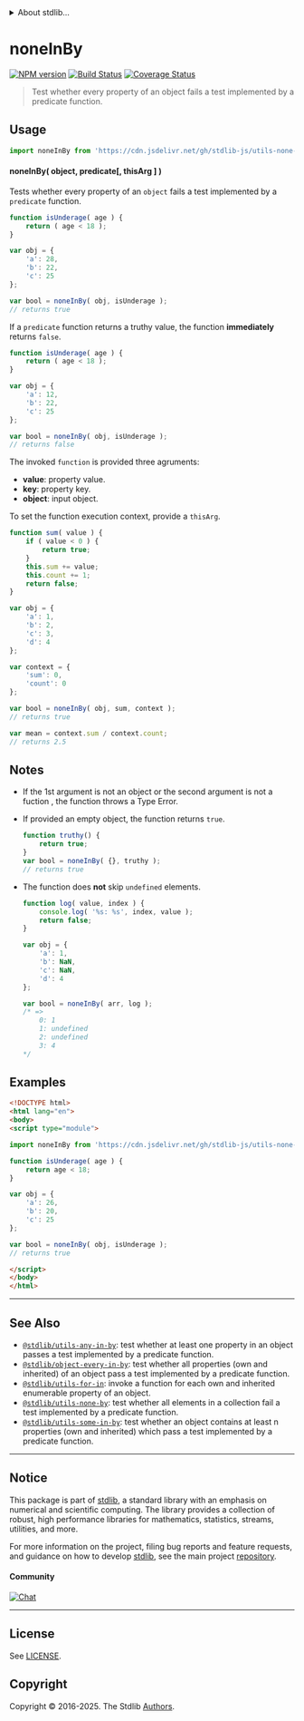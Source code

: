 <!--

@license Apache-2.0

Copyright (c) 2024 The Stdlib Authors.

Licensed under the Apache License, Version 2.0 (the "License");
you may not use this file except in compliance with the License.
You may obtain a copy of the License at

   http://www.apache.org/licenses/LICENSE-2.0

Unless required by applicable law or agreed to in writing, software
distributed under the License is distributed on an "AS IS" BASIS,
WITHOUT WARRANTIES OR CONDITIONS OF ANY KIND, either express or implied.
See the License for the specific language governing permissions and
limitations under the License.

-->


<details>
  <summary>
    About stdlib...
  </summary>
  <p>We believe in a future in which the web is a preferred environment for numerical computation. To help realize this future, we've built stdlib. stdlib is a standard library, with an emphasis on numerical and scientific computation, written in JavaScript (and C) for execution in browsers and in Node.js.</p>
  <p>The library is fully decomposable, being architected in such a way that you can swap out and mix and match APIs and functionality to cater to your exact preferences and use cases.</p>
  <p>When you use stdlib, you can be absolutely certain that you are using the most thorough, rigorous, well-written, studied, documented, tested, measured, and high-quality code out there.</p>
  <p>To join us in bringing numerical computing to the web, get started by checking us out on <a href="https://github.com/stdlib-js/stdlib">GitHub</a>, and please consider <a href="https://opencollective.com/stdlib">financially supporting stdlib</a>. We greatly appreciate your continued support!</p>
</details>

# noneInBy

[![NPM version][npm-image]][npm-url] [![Build Status][test-image]][test-url] [![Coverage Status][coverage-image]][coverage-url] <!-- [![dependencies][dependencies-image]][dependencies-url] -->

> Test whether every property of an object fails a test implemented by a predicate function.

<!-- Section to include introductory text. Make sure to keep an empty line after the intro `section` element and another before the `/section` close. -->

<section class="intro">

</section>

<!-- /.intro -->

<!-- Package usage documentation. -->



<section class="usage">

## Usage

```javascript
import noneInBy from 'https://cdn.jsdelivr.net/gh/stdlib-js/utils-none-in-by@esm/index.mjs';
```

#### noneInBy( object, predicate\[, thisArg ] )

Tests whether every property of an `object` fails a test implemented by a `predicate` function.

```javascript
function isUnderage( age ) {
    return ( age < 18 );
}

var obj = {
    'a': 28,
    'b': 22,
    'c': 25
};

var bool = noneInBy( obj, isUnderage );
// returns true
```

If a `predicate` function returns a truthy value, the function **immediately** returns `false`.

```javascript
function isUnderage( age ) {
    return ( age < 18 );
}

var obj = {
    'a': 12,
    'b': 22,
    'c': 25
};

var bool = noneInBy( obj, isUnderage );
// returns false
```

The invoked `function` is provided three agruments:

-   **value**: property value.
-   **key**: property key.
-   **object**: input object.

To set the function execution context, provide a `thisArg`.

```javascript
function sum( value ) {
    if ( value < 0 ) {
        return true;
    }
    this.sum += value;
    this.count += 1;
    return false;
}

var obj = {
    'a': 1,
    'b': 2,
    'c': 3,
    'd': 4
};

var context = {
    'sum': 0,
    'count': 0
};

var bool = noneInBy( obj, sum, context );
// returns true

var mean = context.sum / context.count;
// returns 2.5
```

</section>

<!-- /.usage -->

<!-- Package usage notes. Make sure to keep an empty line after the `section` element and another before the `/section` close. -->

<section class="notes">

## Notes

-   If the 1st argument is not an object or the second argument is not a fuction , the
    function throws a Type Error.

-   If provided an empty object, the function returns `true`.

    ```javascript
    function truthy() {
        return true;
    }
    var bool = noneInBy( {}, truthy );
    // returns true
    ```

-   The function does **not** skip `undefined` elements.

    <!-- eslint-disable no-sparse-arrays, stdlib/doctest-marker -->

    ```javascript
    function log( value, index ) {
        console.log( '%s: %s', index, value );
        return false;
    }

    var obj = {
        'a': 1,
        'b': NaN,
        'c': NaN,
        'd': 4
    };

    var bool = noneInBy( arr, log );
    /* =>
        0: 1
        1: undefined
        2: undefined
        3: 4
    */
    ```

</section>

<!-- /.notes -->

<!-- Package usage examples. -->

<section class="examples">

## Examples

<!-- eslint no-undef: "error" -->

```html
<!DOCTYPE html>
<html lang="en">
<body>
<script type="module">

import noneInBy from 'https://cdn.jsdelivr.net/gh/stdlib-js/utils-none-in-by@esm/index.mjs';

function isUnderage( age ) {
    return age < 18;
}

var obj = {
    'a': 26,
    'b': 20,
    'c': 25
};

var bool = noneInBy( obj, isUnderage );
// returns true

</script>
</body>
</html>
```

</section>

<!-- /.examples -->

<!-- Section to include cited references. If references are included, add a horizontal rule *before* the section. Make sure to keep an empty line after the `section` element and another before the `/section` close. -->

<section class="references">

</section>

<!-- /.references -->

<!-- Section for related `stdlib` packages. Do not manually edit this section, as it is automatically populated. -->

<section class="related">

* * *

## See Also

-   <span class="package-name">[`@stdlib/utils-any-in-by`][@stdlib/utils/any-in-by]</span><span class="delimiter">: </span><span class="description">test whether at least one property in an object passes a test implemented by a predicate function.</span>
-   <span class="package-name">[`@stdlib/object-every-in-by`][@stdlib/object/every-in-by]</span><span class="delimiter">: </span><span class="description">test whether all properties (own and inherited) of an object pass a test implemented by a predicate function.</span>
-   <span class="package-name">[`@stdlib/utils-for-in`][@stdlib/utils/for-in]</span><span class="delimiter">: </span><span class="description">invoke a function for each own and inherited enumerable property of an object.</span>
-   <span class="package-name">[`@stdlib/utils-none-by`][@stdlib/utils/none-by]</span><span class="delimiter">: </span><span class="description">test whether all elements in a collection fail a test implemented by a predicate function.</span>
-   <span class="package-name">[`@stdlib/utils-some-in-by`][@stdlib/utils/some-in-by]</span><span class="delimiter">: </span><span class="description">test whether an object contains at least n properties (own and inherited) which pass a test implemented by a predicate function.</span>

</section>

<!-- /.related -->

<!-- Section for all links. Make sure to keep an empty line after the `section` element and another before the `/section` close. -->


<section class="main-repo" >

* * *

## Notice

This package is part of [stdlib][stdlib], a standard library with an emphasis on numerical and scientific computing. The library provides a collection of robust, high performance libraries for mathematics, statistics, streams, utilities, and more.

For more information on the project, filing bug reports and feature requests, and guidance on how to develop [stdlib][stdlib], see the main project [repository][stdlib].

#### Community

[![Chat][chat-image]][chat-url]

---

## License

See [LICENSE][stdlib-license].


## Copyright

Copyright &copy; 2016-2025. The Stdlib [Authors][stdlib-authors].

</section>

<!-- /.stdlib -->

<!-- Section for all links. Make sure to keep an empty line after the `section` element and another before the `/section` close. -->

<section class="links">

[npm-image]: http://img.shields.io/npm/v/@stdlib/utils-none-in-by.svg
[npm-url]: https://npmjs.org/package/@stdlib/utils-none-in-by

[test-image]: https://github.com/stdlib-js/utils-none-in-by/actions/workflows/test.yml/badge.svg?branch=main
[test-url]: https://github.com/stdlib-js/utils-none-in-by/actions/workflows/test.yml?query=branch:main

[coverage-image]: https://img.shields.io/codecov/c/github/stdlib-js/utils-none-in-by/main.svg
[coverage-url]: https://codecov.io/github/stdlib-js/utils-none-in-by?branch=main

<!--

[dependencies-image]: https://img.shields.io/david/stdlib-js/utils-none-in-by.svg
[dependencies-url]: https://david-dm.org/stdlib-js/utils-none-in-by/main

-->

[chat-image]: https://img.shields.io/gitter/room/stdlib-js/stdlib.svg
[chat-url]: https://app.gitter.im/#/room/#stdlib-js_stdlib:gitter.im

[stdlib]: https://github.com/stdlib-js/stdlib

[stdlib-authors]: https://github.com/stdlib-js/stdlib/graphs/contributors

[umd]: https://github.com/umdjs/umd
[es-module]: https://developer.mozilla.org/en-US/docs/Web/JavaScript/Guide/Modules

[deno-url]: https://github.com/stdlib-js/utils-none-in-by/tree/deno
[deno-readme]: https://github.com/stdlib-js/utils-none-in-by/blob/deno/README.md
[umd-url]: https://github.com/stdlib-js/utils-none-in-by/tree/umd
[umd-readme]: https://github.com/stdlib-js/utils-none-in-by/blob/umd/README.md
[esm-url]: https://github.com/stdlib-js/utils-none-in-by/tree/esm
[esm-readme]: https://github.com/stdlib-js/utils-none-in-by/blob/esm/README.md
[branches-url]: https://github.com/stdlib-js/utils-none-in-by/blob/main/branches.md

[stdlib-license]: https://raw.githubusercontent.com/stdlib-js/utils-none-in-by/main/LICENSE

<!-- <related-links> -->

[@stdlib/utils/any-in-by]: https://github.com/stdlib-js/utils-any-in-by/tree/esm

[@stdlib/object/every-in-by]: https://github.com/stdlib-js/object-every-in-by/tree/esm

[@stdlib/utils/for-in]: https://github.com/stdlib-js/utils-for-in/tree/esm

[@stdlib/utils/none-by]: https://github.com/stdlib-js/utils-none-by/tree/esm

[@stdlib/utils/some-in-by]: https://github.com/stdlib-js/utils-some-in-by/tree/esm

<!-- </related-links> -->

</section>

<!-- /.links -->
